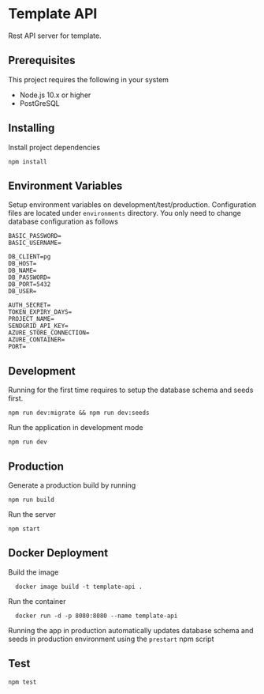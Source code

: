 # Template API

Rest API server for template.

## Prerequisites

This project requires the following in your system

- Node.js 10.x or higher
- PostGreSQL

## Installing

Install project dependencies

```
npm install
```

## Environment Variables

Setup environment variables on development/test/production. Configuration files are located under `environments` directory. You only need to change database configuration as follows

```
BASIC_PASSWORD=
BASIC_USERNAME=

DB_CLIENT=pg
DB_HOST=
DB_NAME=
DB_PASSWORD=
DB_PORT=5432
DB_USER=

AUTH_SECRET=
TOKEN_EXPIRY_DAYS=
PROJECT_NAME=
SENDGRID_API_KEY=
AZURE_STORE_CONNECTION=
AZURE_CONTAINER=
PORT=
```

## Development

Running for the first time requires to setup the database schema and seeds first.

```
npm run dev:migrate && npm run dev:seeds
```

Run the application in development mode

```
npm run dev
```

## Production

Generate a production build by running

```
npm run build
```

Run the server

```
npm start
```

## Docker Deployment

Build the image

```
  docker image build -t template-api .
```

Run the container

```
  docker run -d -p 8080:8080 --name template-api
```

Running the app in production automatically updates database schema and seeds in production environment using the `prestart` npm script

## Test

```
npm test
```
